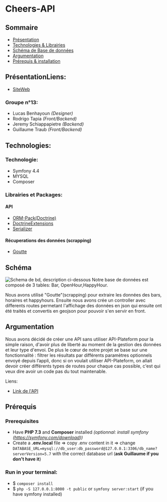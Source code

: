 # Cheers-API

## Sommaire
* [Présentation](#présentation)
* [Technologies & Librairies](#technologies)
* [Schéma de Base de données](#schéma)
* [Argumentation](#argumentation)
* [Prérequis & installation](#prérequis)

## PrésentationLiens:
* [SiteWeb](https://cheers-app.netlify.com/)

### Groupe n°13:
* Lucas Benhayoun *(Designer)*
* Rodrigo Tapia *(Front/Backend)*
* Jeremy Schiappapietre *(Backend)*
* Guillaume Traub *(Front/Backend)*

## Technologies:
### Technologie: 
* Symfony 4.4
* MYSQL
* Composer

### Librairies et Packages:

#### API
* [ORM-Pack(Doctrine)](https://symfony.com/doc/current/doctrine.html#installing-doctrine)
* [DoctrineExtensions](https://github.com/beberlei/DoctrineExtensions)
* [Serializer](https://symfony.com/doc/current/components/serializer.html#installation)

#### Récuperations des données (scrapping)
* [Goutte](https://github.com/FriendsOfPHP/Goutte)


## Schéma
![Schema de bd, description ci-dessous](https://i.ibb.co/jHMDcT3/Untitled.png)
Notre base de données est composé de 3 tables: Bar, OpenHour,HappyHour.

Nous avons utilisé "Goutte"(scrapping) pour extraire les données des bars, horaires et happyhours. Ensuite nous avons crée un controller avec differents routes permetant l'affichage des données en json qui ensuite ont été traités et convertis en geojson pour pouvoir s'en servir en front.

## Argumentation
Nous avons décidé de créer une API sans utiliser API-Plateform pour la simple raison, d'avoir plus de liberté au moment de la gestion des données et leur type d'envoi. De plus le cœur de notre projet se base sur une fonctionnalité : filtrer les résultats par différents paramètres optionnels envoyé depuis l’appli, donc si on voulait utiliser API-Plateform, on allait devoir créer différents types de routes pour chaque cas possible, c'est qui veux dire avoir un code pas du tout maintenable.

Liens:
* [Link de l'API](http://cheeers-api.herokuapp.com/api/bars/)

## Prérequis

### Prerequisites
- Have **PHP 7.3** and **Composer** installed *(optionnal: install symfony (https://symfony.com/download))*
- Create a **.env.local** file => copy .env content in it => change ```DATABASE_URL=mysql://db_user:db_password@127.0.0.1:3306/db_name?serverVersion=5.7``` with the correct database url (**ask Guillaume if you don't have it**)

### Run in your terminal:
- $ ```composer install```
- $ ```php -S 127.0.0.1:8000 -t public``` 
or ```symfony server:start``` (if you have symfony installed)
